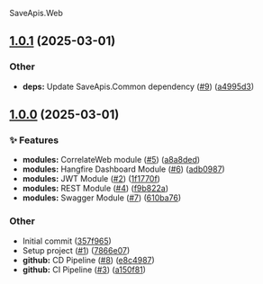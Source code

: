 SaveApis.Web
<a name="1.0.1"></a>
## [1.0.1](https://www.github.com/SaveApis/SaveApis.Web/releases/tag/v1.0.1) (2025-03-01)

### Other

* **deps:** Update SaveApis.Common dependency ([#9](https://www.github.com/SaveApis/SaveApis.Web/issues/9)) ([a4995d3](https://www.github.com/SaveApis/SaveApis.Web/commit/a4995d36e1ef8b97d0212245edb2f11857c39c7c))

<a name="1.0.0"></a>
## [1.0.0](https://www.github.com/SaveApis/SaveApis.Web/releases/tag/v1.0.0) (2025-03-01)

### ✨ Features

* **modules:** CorrelateWeb module ([#5](https://www.github.com/SaveApis/SaveApis.Web/issues/5)) ([a8a8ded](https://www.github.com/SaveApis/SaveApis.Web/commit/a8a8deda3dbdb8a758a2d9c8ee57730f2a0c0cf4))
* **modules:** Hangfire Dashboard Module ([#6](https://www.github.com/SaveApis/SaveApis.Web/issues/6)) ([adb0987](https://www.github.com/SaveApis/SaveApis.Web/commit/adb0987164db52c6c81e0d7fbcd5a85e925b43e4))
* **modules:** JWT Module ([#2](https://www.github.com/SaveApis/SaveApis.Web/issues/2)) ([1f1770f](https://www.github.com/SaveApis/SaveApis.Web/commit/1f1770feead9fae8f8a8badd8d4f4ff96e43ddab))
* **modules:** REST Module ([#4](https://www.github.com/SaveApis/SaveApis.Web/issues/4)) ([f9b822a](https://www.github.com/SaveApis/SaveApis.Web/commit/f9b822ac2c669a6b41086e492d9d7fbefded553b))
* **modules:** Swagger Module ([#7](https://www.github.com/SaveApis/SaveApis.Web/issues/7)) ([610ba76](https://www.github.com/SaveApis/SaveApis.Web/commit/610ba760e303f5000d926699a5c5650f1240ca98))

### Other

* Initial commit ([357f965](https://www.github.com/SaveApis/SaveApis.Web/commit/357f9657b56606a3c0baebddff57dbd340f94faf))
* Setup project ([#1](https://www.github.com/SaveApis/SaveApis.Web/issues/1)) ([7866e07](https://www.github.com/SaveApis/SaveApis.Web/commit/7866e07c3cd2e196c4019fa9df481c42e45aec71))
* **github:** CD Pipeline ([#8](https://www.github.com/SaveApis/SaveApis.Web/issues/8)) ([e8c4987](https://www.github.com/SaveApis/SaveApis.Web/commit/e8c49879bdfacfd0ed94e0f78193b1893790a6cc))
* **github:** CI Pipeline ([#3](https://www.github.com/SaveApis/SaveApis.Web/issues/3)) ([a150f81](https://www.github.com/SaveApis/SaveApis.Web/commit/a150f81c9ae91f5a4b63c4f09e01f94fa8faa4d7))

